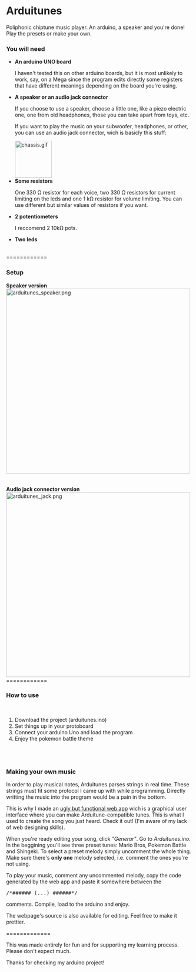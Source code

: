 Arduitunes
==========

Poliphonic chiptune music player. An arduino, a speaker and you're done! Play the presets or make your own.

<h3>You will need</h3>
<ul>
<li><strong>An arduino UNO board</strong><br>
  <p>I haven't tested this on other arduino boards, but it is most unlikely to work, say, on a Mega since the program edits directly some registers that have different meanings depending on the board you're using.</p></li>
<li><strong>A speaker or an audio jack connector</strong><br>
  <p>If you choose to use a speaker, choose a little one, like a piezo electric one, one from  old headphones, those you can take apart from toys, etc.</p>
  <p>If you want to play the music on your subwoofer, headphones, or other, you can use an audio jack connector, wich is basicly this stuff:</p>
  <img src="http://users.dcc.uchile.cl/~acastro/random/chassis.gif" alt="chassis.gif" height="100px;"><br></li>
<li><strong>Some resistors</strong>
<p>One 330 Ω resistor for each voice, two 330 Ω resistors for current limiting on the leds and one 1 kΩ resistor for volume limiting. You can use different but similar values of resistors if you want.</p></li>
<li><strong>2 potentiometers</strong>
<p>I reccomend 2 10kΩ pots.</p></li>
<li><strong>Two leds</strong></li>
<br>
</ul>
============
<h3>Setup</h3>
<strong>Speaker version</strong><br>
<img src="http://users.dcc.uchile.cl/~acastro/random/arduitunes_speaker.png" alt="arduitunes_speaker.png" width="500px;"><br><br><br>
<strong>Audio jack connector version</strong><br>
<img src="http://users.dcc.uchile.cl/~acastro/random/arduitunes_jack.png" alt="arduitunes_jack.png" width="500px;"><br>
============
<h3>How to use</h3><br>
<ol>
<li>Download the project (arduitunes.ino)</li>
<li>Set things up in your protoboard</li>
<li>Connect your arduino Uno and load the program</li>
<li>Enjoy the pokemon battle theme</li>
</ol>
<br><br>
<h3>Making your own music</h3>
<p>In order to play musical notes, Arduitunes parses strings in real time. These strings must fit some protocol I came up with while programming. Directly writting the music into the program would be a pain in the bottom.</p>
<p>This is why I made an <a href="http://www.dcc.uchile.cl/~acastro/arduitunes">ugly but functional web app</a> wich is a graphical user interface where you can make Arduitune-compatible tunes. This is what I used to create the song you just heard. Check it out! (I'm aware of my lack of web designing skills).</p>
<p>When you're ready editing your song, click <em>"Generar"</em>. Go to <em>Arduitunes.ino</em>. In the beggining you'll see three preset tunes: Mario Bros, Pokemon Battle and Shingeki. To select a preset melody simply uncomment the whole thing. Make sure there's <strong>only one</strong> melody selected, i.e. comment the ones you're not using.</p>
<p>To play your music, comment any uncommented melody, copy the code generated by the web app and paste it somewhere between the <pre>/*###### (...) ######*/</pre> comments. Compile, load to the arduino and enjoy.</p>
<p>The webpage's source is also available for editing. Feel free to make it prettier.</p>
=============
<p>This was made entirely for fun and for supporting my learning process. Please don't expect much. </p>
<p>Thanks for checking my arduino project!</p>
